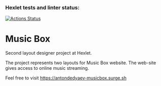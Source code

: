 ### Hexlet tests and linter status:
[![Actions Status](https://github.com/antonDedyaev/layout-designer-project-56/workflows/hexlet-check/badge.svg)](https://github.com/antonDedyaev/layout-designer-project-56/actions)

# Music Box

Second layout designer project at Hexlet.

The project represents two layouts for Music Box website. The web-site gives access to online music streaming.

Feel free to visit https://antondedyaev-musicbox.surge.sh

